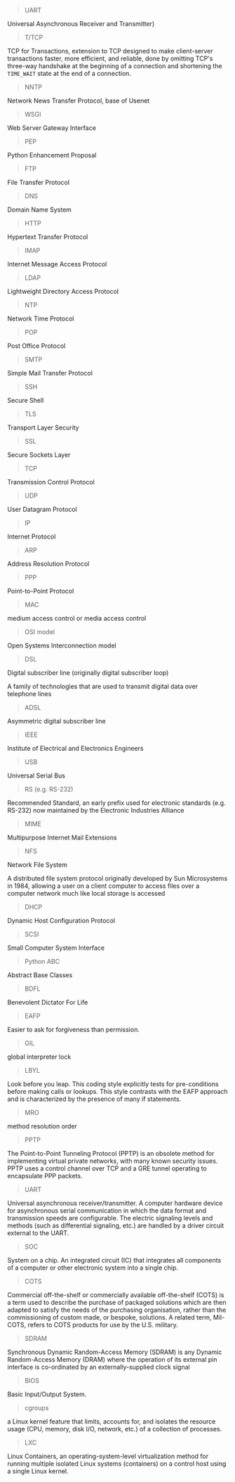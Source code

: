 > UART

Universal Asynchronous Receiver and Transmitter)

> T/TCP

TCP for Transactions, extension to TCP designed to make client-server transactions faster, more efficient, and reliable, done by omitting TCP's three-way handshake at the beginning of a connection and shortening the `TIME_WAIT` state at the end of a connection.

> NNTP

Network News Transfer Protocol, base of Usenet

> WSGI

Web Server Gateway Interface

> PEP

Python Enhancement Proposal

> FTP

File Transfer Protocol

> DNS

Domain Name System

> HTTP

Hypertext Transfer Protocol

> IMAP

Internet Message Access Protocol

> LDAP

Lightweight Directory Access Protocol

> NTP

Network Time Protocol

> POP

Post Office Protocol

> SMTP

Simple Mail Transfer Protocol

> SSH

Secure Shell

> TLS

Transport Layer Security

> SSL

Secure Sockets Layer

> TCP

Transmission Control Protocol

> UDP

User Datagram Protocol

> IP

Internet Protocol

> ARP

Address Resolution Protocol

> PPP

Point-to-Point Protocol

> MAC

medium access control or media access control

> OSI model

Open Systems Interconnection model

> DSL

Digital subscriber line (originally digital subscriber loop)

A family of technologies that are used to transmit digital data over telephone lines

> ADSL

Asymmetric digital subscriber line

> IEEE

Institute of Electrical and Electronics Engineers

> USB

Universal Serial Bus

> RS (e.g. RS-232)

Recommended Standard, an early prefix used for electronic standards (e.g. RS-232) now maintained by the Electronic Industries Alliance

> MIME

Multipurpose Internet Mail Extensions

> NFS

Network File System

A distributed file system protocol originally developed by Sun Microsystems in 1984, allowing a user on a client computer to access files over a computer network much like local storage is accessed

> DHCP

Dynamic Host Configuration Protocol

> SCSI

Small Computer System Interface

> Python ABC

Abstract Base Classes

> BDFL

Benevolent Dictator For Life

> EAFP

Easier to ask for forgiveness than permission.

> GIL

global interpreter lock

> LBYL

Look before you leap. This coding style explicitly tests for pre-conditions before making calls or lookups. This style contrasts with the EAFP approach and is characterized by the presence of many if statements.

> MRO

method resolution order

> PPTP

The Point-to-Point Tunneling Protocol (PPTP) is an obsolete method for implementing virtual private networks, with many known security issues. PPTP uses a control channel over TCP and a GRE tunnel operating to encapsulate PPP packets.

> UART

Universal asynchronous receiver/transmitter. A computer hardware device for asynchronous serial communication in which the data format and transmission speeds are configurable. The electric signaling levels and methods (such as differential signaling, etc.) are handled by a driver circuit external to the UART.

> SOC

System on a chip. An integrated circuit (IC) that integrates all components of a computer or other electronic system into a single chip.

> COTS

Commercial off-the-shelf or commercially available off-the-shelf (COTS) is a term used to describe the purchase of packaged solutions which are then adapted to satisfy the needs of the purchasing organisation, rather than the commissioning of custom made, or bespoke, solutions. A related term, Mil-COTS, refers to COTS products for use by the U.S. military.

> SDRAM

Synchronous Dynamic Random-Access Memory (SDRAM) is any Dynamic Random-Access Memory (DRAM) where the operation of its external pin interface is co-ordinated by an externally-supplied clock signal

> BIOS

Basic Input/Output System.

> cgroups

a Linux kernel feature that limits, accounts for, and isolates the resource usage (CPU, memory, disk I/O, network, etc.) of a collection of processes.

> LXC

Linux Containers, an operating-system-level virtualization method for running multiple isolated Linux systems (containers) on a control host using a single Linux kernel.

